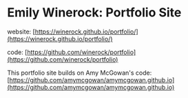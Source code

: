 # Emily Winerock: Portfolio Site
website: [https://winerock.github.io/portfolio/](https://winerock.github.io/portfolio/)

code: [https://github.com/winerock/portfolio](https://github.com/winerock/portfolio)

This portfolio site builds on Amy McGowan's code: [https://github.com/amymcgowan/amymcgowan.github.io](https://github.com/amymcgowan/amymcgowan.github.io)

